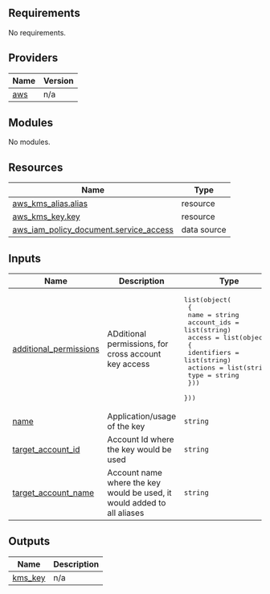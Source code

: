 ## Requirements

No requirements.

## Providers

| Name | Version |
|------|---------|
| <a name="provider_aws"></a> [aws](#provider\_aws) | n/a |

## Modules

No modules.

## Resources

| Name | Type |
|------|------|
| [aws_kms_alias.alias](https://registry.terraform.io/providers/hashicorp/aws/latest/docs/resources/kms_alias) | resource |
| [aws_kms_key.key](https://registry.terraform.io/providers/hashicorp/aws/latest/docs/resources/kms_key) | resource |
| [aws_iam_policy_document.service_access](https://registry.terraform.io/providers/hashicorp/aws/latest/docs/data-sources/iam_policy_document) | data source |

## Inputs

| Name | Description | Type | Default | Required |
|------|-------------|------|---------|:--------:|
| <a name="input_additional_permissions"></a> [additional\_permissions](#input\_additional\_permissions) | ADditional permissions, for cross account key access | <pre>list(object(<br>    {<br>      name        = string<br>      account_ids = list(string)<br>      access = list(object(<br>        {<br>          identifiers = list(string)<br>          actions     = list(string)<br>          type        = string<br>      }))<br>  }))</pre> | `[]` | no |
| <a name="input_name"></a> [name](#input\_name) | Application/usage of the key | `string` | n/a | yes |
| <a name="input_target_account_id"></a> [target\_account\_id](#input\_target\_account\_id) | Account Id where the key would be used | `string` | n/a | yes |
| <a name="input_target_account_name"></a> [target\_account\_name](#input\_target\_account\_name) | Account name where the key would be used, it would added to all aliases | `string` | n/a | yes |

## Outputs

| Name | Description |
|------|-------------|
| <a name="output_kms_key"></a> [kms\_key](#output\_kms\_key) | n/a |
